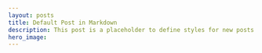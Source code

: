 ```yaml
---
layout: posts
title: Default Post in Markdown
description: This post is a placeholder to define styles for new posts to be built off of.
hero_image:
---
```

